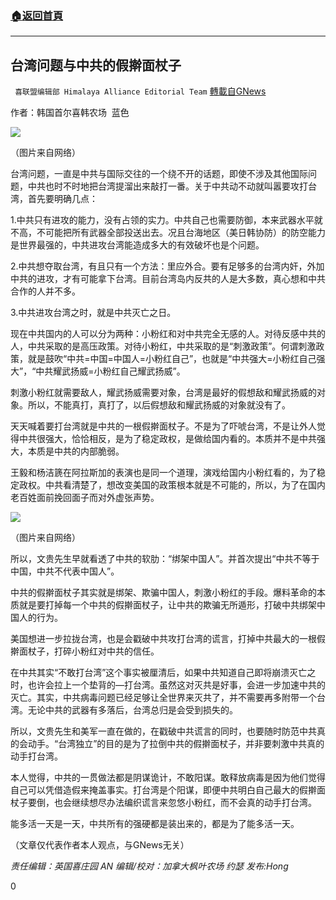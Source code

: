 ###  [:house:返回首頁](https://github.com/ourhimalayas/txt)
---

## 台湾问题与中共的假擀面杖子
` 喜联盟编辑部 Himalaya Alliance Editorial Team` [轉載自GNews](https://gnews.org/zh-hans/1013238/)

作者：韩国首尔喜韩农场  蓝色

![]()![](https://gnews.org/wp-content/uploads/2021/03/cover-26.jpg)

（图片来自网络）

台湾问题，一直是中共与国际交往的一个绕不开的话题，即使不涉及其他国际问题，中共也时不时地把台湾提溜出来敲打一番。关于中共动不动就叫嚣要攻打台湾，首先要明确几点：

1.中共只有进攻的能力，没有占领的实力。中共自己也需要防御，本来武器水平就不高，不可能把所有武器全部投送出去。况且台海地区（美日韩协防）的防空能力是世界最强的，中共进攻台湾能造成多大的有效破坏也是个问题。

2.中共想夺取台湾，有且只有一个方法：里应外合。要有足够多的台湾内奸，外加中共的进攻，才有可能拿下台湾。目前台湾岛内反共的人是大多数，真心想和中共合作的人并不多。

3.中共进攻台湾之时，就是中共灭亡之日。

现在中共国内的人可以分为两种：小粉红和对中共完全无感的人。对待反感中共的人，中共采取的是高压政策。对待小粉红，中共采取的是“刺激政策”。何谓刺激政策，就是鼓吹“中共=中国=中国人=小粉红自己”，也就是“中共强大=小粉红自己强大”，“中共耀武扬威=小粉红自己耀武扬威”。

刺激小粉红就需要敌人，耀武扬威需要对象，台湾是最好的假想敌和耀武扬威的对象。所以，不能真打，真打了，以后假想敌和耀武扬威的对象就没有了。

天天喊着要打台湾就是中共的一根假擀面杖子。不是为了吓唬台湾，不是让外人觉得中共很强大，恰恰相反，是为了稳定政权，是做给国内看的。本质并不是中共强大，本质是中共的内部脆弱。

王毅和杨洁篪在阿拉斯加的表演也是同一个道理，演戏给国内小粉红看的，为了稳定政权。中共看清楚了，想改变美国的政策根本就是不可能的，所以，为了在国内老百姓面前挽回面子而对外虚张声势。

![]()![](https://gnews.org/wp-content/uploads/2021/03/PC-2.jpg)

（图片来自网络）

所以，文贵先生早就看透了中共的软肋：“绑架中国人”。并首次提出“中共不等于中国，中共不代表中国人”。

中共的假擀面杖子其实就是绑架、欺骗中国人，刺激小粉红的手段。爆料革命的本质就是要打掉每一个中共的假擀面杖子，让中共的欺骗无所遁形，打破中共绑架中国人的行为。

美国想进一步拉拢台湾，也是会戳破中共攻打台湾的谎言，打掉中共最大的一根假擀面杖子，打碎小粉红对中共的信任。

在中共其实“不敢打台湾”这个事实被厘清后，如果中共知道自己即将崩溃灭亡之时，也许会拉上一个垫背的—打台湾。虽然这对灭共是好事，会进一步加速中共的灭亡。其实，中共病毒问题已经足够让全世界来灭共了，并不需要再多附带一个台湾。无论中共的武器有多落后，台湾总归是会受到损失的。

所以，文贵先生和美军一直在做的，在戳破中共谎言的同时，也要随时防范中共真的会动手。“台湾独立”的目的是为了拉倒中共的假擀面杖子，并非要刺激中共真的动手打台湾。

本人觉得，中共的一贯做法都是阴谋诡计，不敢阳谋。敢释放病毒是因为他们觉得自己可以凭借造假来掩盖事实。打台湾是个阳谋，即便中共明白自己最大的假擀面杖子要倒，也会继续想尽办法编织谎言来忽悠小粉红，而不会真的动手打台湾。

能多活一天是一天，中共所有的强硬都是装出来的，都是为了能多活一天。

（文章仅代表作者本人观点，与GNews无关）

*责任编辑：英国喜庄园 AN*
*编辑/校对：加拿大枫叶农场 约瑟*
*发布:Hong*

0

